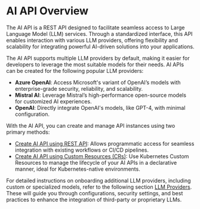 # AI API Overview

The AI API is a REST API designed to facilitate seamless access to Large Language Model (LLM) services. 
Through a standardized interface, this API enables interaction with various LLM providers, offering flexibility and scalability for integrating powerful AI-driven solutions into your applications.

The AI API supports multiple LLM providers by default, making it easier for developers to leverage the most suitable models for their needs.
AI APIs can be created for the following popular LLM providers:

- <b>Azure OpenAI</b>: Access Microsoft's variant of OpenAI’s models with enterprise-grade security, reliability, and scalability.
- <b>Mistral AI</b>: Leverage Mistral’s high-performance open-source models for customized AI experiences.
- <b>OpenAI</b>: Directly integrate OpenAI's models, like GPT-4, with minimal configuration.

With the AI API, you can create and manage API instances using two primary methods:

- [Create AI API using REST API](create-ai-api-using-rest-api.md): Allows programmatic access for seamless integration with existing workflows or CI/CD pipelines.
- [Create AI API using Custom Resources (CRs)](create-ai-api-using-crs.md): Use Kubernetes Custom Resources to manage the lifecycle of your AI APIs in a declarative manner, ideal for Kubernetes-native environments.

For detailed instructions on onboarding additional LLM providers, including custom or specialized models, refer to the following section [LLM Providers](../../../administration/aiproviders/configure-ai-providers-overview.md). 
These will guide you through configurations, security settings, and best practices to enhance the integration of third-party or proprietary LLMs.